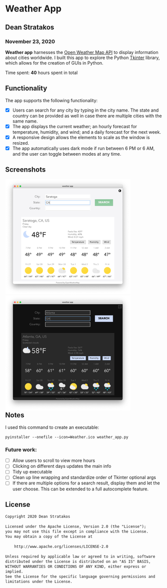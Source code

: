 # Weather App

## Dean Stratakos
### November 23, 2020

**Weather app** harnesses the
[Open Weather Map API](https://openweathermap.org/api) to display information 
about cities worldwide. I built this app to explore the Python
[Tkinter](https://docs.python.org/3/library/tkinter.html) library, which allows
for the creation of GUIs in Python.

Time spent: **40** hours spent in total

## Functionality 

The app supports the following functionality:
- [x] Users can search for any city by typing in the city name. The state and
country can be provided as well in case there are multiple cities with the same
name.
- [x] The app displays the current weather; an hourly forecast for
temperature, humidity, and wind; and a daily forecast for the next week.
- [x] A responsive design allows the elements to scale as the window is 
resized.
- [x] The app automatically uses dark mode if run between 6 PM or 6 AM, and the
user can toggle between modes at any time.
## Screenshots

<div style="float: left;">
    <img src="samples/Saratoga.png" title="Saratoga" alt="Saratoga" width="400" />
    <img src="samples/Atlanta_dark.png" title="Atlanta Dark Mode" alt="Atlanta Dark Mode" width="400" />
</div>

## Notes

I used this command to create an executable:
```
pyinstaller --onefile --icon=Weather.ico weather_app.py
```

### Future work:
- [ ] Allow users to scroll to view more hours
- [ ] Clicking on different days updates the main info
- [ ] Tidy up executable
- [ ] Clean up line wrapping and standardize order of Tkinter optional args
- [ ] If there are multiple options for a search result, display them and let
the user choose. This can be extended to a full autocomplete feature.

## License

    Copyright 2020 Dean Stratakos

    Licensed under the Apache License, Version 2.0 (the "License");
    you may not use this file except in compliance with the License.
    You may obtain a copy of the License at

        http://www.apache.org/licenses/LICENSE-2.0

    Unless required by applicable law or agreed to in writing, software
    distributed under the License is distributed on an "AS IS" BASIS,
    WITHOUT WARRANTIES OR CONDITIONS OF ANY KIND, either express or implied.
    See the License for the specific language governing permissions and
    limitations under the License.
